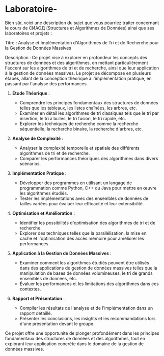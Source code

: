 # Laboratoire-
Bien sûr, voici une description du sujet que vous pourriez traiter concernant le cours de СИАОД (Structures et Algorithmes de Données) ainsi que ses laboratoires et projets :

Titre : Analyse et Implémentation d'Algorithmes de Tri et de Recherche pour la Gestion de Données Massives

Description :
Ce projet vise à explorer en profondeur les concepts des structures de données et des algorithmes, en mettant particulièrement l'accent sur les algorithmes de tri et de recherche, ainsi que leur application à la gestion de données massives. Le projet se décompose en plusieurs étapes, allant de la conception théorique à l'implémentation pratique, en passant par l'analyse des performances.

1. **Étude Théorique** :
   - Comprendre les principes fondamentaux des structures de données telles que les tableaux, les listes chaînées, les arbres, etc.
   - Examiner en détail les algorithmes de tri classiques tels que le tri par insertion, le tri à bulles, le tri fusion, le tri rapide, etc.
   - Explorer les techniques de recherche comme la recherche séquentielle, la recherche binaire, la recherche d'arbres, etc.

2. **Analyse de Complexité** :
   - Analyser la complexité temporelle et spatiale des différents algorithmes de tri et de recherche.
   - Comparer les performances théoriques des algorithmes dans divers scénarios.

3. **Implémentation Pratique** :
   - Développer des programmes en utilisant un langage de programmation comme Python, C++ ou Java pour mettre en œuvre les algorithmes étudiés.
   - Tester les implémentations avec des ensembles de données de tailles variées pour évaluer leur efficacité et leur extensibilité.

4. **Optimisation et Amélioration** :
   - Identifier les possibilités d'optimisation des algorithmes de tri et de recherche.
   - Explorer des techniques telles que la parallélisation, la mise en cache et l'optimisation des accès mémoire pour améliorer les performances.

5. **Application à la Gestion de Données Massives** :
   - Examiner comment les algorithmes étudiés peuvent être utilisés dans des applications de gestion de données massives telles que la manipulation de bases de données volumineuses, le tri de grands ensembles de données, etc.
   - Évaluer les performances et les limitations des algorithmes dans ces contextes.

6. **Rapport et Présentation** :
   - Compiler les résultats de l'analyse et de l'implémentation dans un rapport détaillé.
   - Présenter les conclusions, les insights et les recommandations lors d'une présentation devant le groupe.

Ce projet offre une opportunité de plonger profondément dans les principes fondamentaux des structures de données et des algorithmes, tout en explorant leur application concrète dans le domaine de la gestion de données massives.
